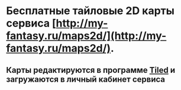 # Бесплатные тайловые 2D карты сервиса [http://my-fantasy.ru/maps2d/](http://my-fantasy.ru/maps2d/).
## Карты редактируются в программе [Tiled](https://www.mapeditor.org/) и загружаются в личный кабинет сервиса
